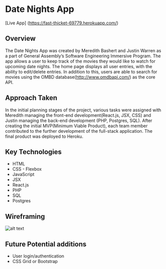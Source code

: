 # Date Nights App 

[Live App] (https://fast-thicket-69779.herokuapp.com/)

## Overview
The Date Nights App was created by Meredith Bashert and Justin Warren as a part of General Assembly’s Software Engineering Immersive Program.  The app allows a user to keep track of the movies they would like to watch for upcoming date nights.  The home page displays all user entries, with the ability to edit/delete entries.  In addition to this, users are able to search for movies using the OMBD database(http://www.omdbapi.com/) as the core API.

## Approach Taken
In the initial planning stages of the project, various tasks were assigned with Meredith managing the front-end development(React.js, JSX, CSS) and Justin managing the back-end development (PHP, Postgres, SQL).  After creating the initial MVP(Minimum Viable Product), each team member contributed to the further development of the full-stack application.  The final product was deployed to Heroku.

## Key Technologies
* HTML
* CSS - Flexbox
* JavaScript
* JSX
* React.js
* PHP
* SQL
* Postgres

## Wireframing
![alt text](https://i.imgur.com/yj84QKg.png)

## Future Potential additions
* User login/authentication
* CSS Grid or Bootstrap
